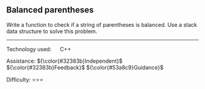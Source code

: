 ## Balanced parentheses
Write a function to check if a string of parentheses is balanced. Use a stack data structure to solve this problem.

<hr>

Technology used: <img src="https://github.com/user-attachments/assets/22ec92c6-2db2-4d7b-b667-404f3f25a757" height="15" width="15" valign="center"> C++

Assistance: ${\color{#32383b}Independent}$ ${\color{#32383b}Feedback}$ ${\color{#53a8c9}Guidance}$

Difficulty: ⭐⭐⭐ 
